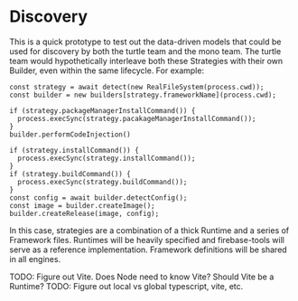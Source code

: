 # Discovery

This is a quick prototype to test out the data-driven models that could be used
for discovery by both the turtle team and the mono team. The turtle team would
hypothetically interleave both these Strategies with their own Builder, even
within the same lifecycle. For example:

```
const strategy = await detect(new RealFileSystem(process.cwd));
const builder = new builders[strategy.frameworkName](process.cwd);

if (strategy.packageManagerInstallCommand()) {
  process.execSync(strategy.pacakageManagerInstallCommand());
}
builder.performCodeInjection()

if (strategy.installCommand()) {
  process.execSync(strategy.installCommand());
}
if (strategy.buildCommand()) {
  process.execSync(strategy.buildCommand());
}
const config = await builder.detectConfig();
const image = builder.createImage();
builder.createRelease(image, config);
```

In this case, strategies are a combination of a thick Runtime and a series of
Framework files. Runtimes will be heavily specified and firebase-tools will
serve as a reference implementation. Framework definitions will be shared in
all engines.

TODO: Figure out Vite. Does Node need to know Vite? Should Vite be a Runtime?
TODO: Figure out local vs global typescript, vite, etc.